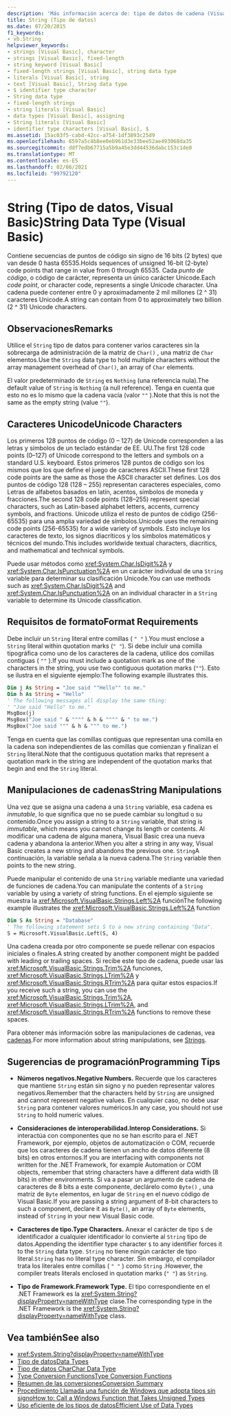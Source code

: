 ```yaml
---
description: 'Más información acerca de: tipo de datos de cadena (Visual Basic)'
title: String (Tipo de datos)
ms.date: 07/20/2015
f1_keywords:
- vb.String
helpviewer_keywords:
- strings [Visual Basic], character
- strings [Visual Basic], fixed-length
- string keyword [Visual Basic]
- fixed-length strings [Visual Basic], string data type
- literals [Visual Basic], string
- text [Visual Basic], String data type
- $ identifier type character
- String data type
- fixed-length strings
- string literals [Visual Basic]
- data types [Visual Basic], assigning
- String literals [Visual Basic]
- identifier type characters [Visual Basic], $
ms.assetid: 15ac03f5-cabd-42cc-a754-1df3893c25d9
ms.openlocfilehash: 6597a5c4b8ee0eb961d3e33bee52ae493068da35
ms.sourcegitcommit: ddf7edb67715a5b9a45e3dd44536dabc153c1de0
ms.translationtype: MT
ms.contentlocale: es-ES
ms.lasthandoff: 02/06/2021
ms.locfileid: "99792120"
---
```

# <a name="string-data-type-visual-basic"></a><span data-ttu-id="967e2-103">String (Tipo de datos, Visual Basic)</span><span class="sxs-lookup"><span data-stu-id="967e2-103">String Data Type (Visual Basic)</span></span>

<span data-ttu-id="967e2-104">Contiene secuencias de puntos de código sin signo de 16 bits (2 bytes) que van desde 0 hasta 65535.</span><span class="sxs-lookup"><span data-stu-id="967e2-104">Holds sequences of unsigned 16-bit (2-byte) code points that range in value from 0 through 65535.</span></span> <span data-ttu-id="967e2-105">Cada *punto de código*, o código de carácter, representa un único carácter Unicode.</span><span class="sxs-lookup"><span data-stu-id="967e2-105">Each *code point*, or character code, represents a single Unicode character.</span></span> <span data-ttu-id="967e2-106">Una cadena puede contener entre 0 y aproximadamente 2 mil millones (2 ^ 31) caracteres Unicode.</span><span class="sxs-lookup"><span data-stu-id="967e2-106">A string can contain from 0 to approximately two billion (2 ^ 31) Unicode characters.</span></span>  
  
## <a name="remarks"></a><span data-ttu-id="967e2-107">Observaciones</span><span class="sxs-lookup"><span data-stu-id="967e2-107">Remarks</span></span>  

 <span data-ttu-id="967e2-108">Utilice el `String` tipo de datos para contener varios caracteres sin la sobrecarga de administración de la matriz de `Char()` , una matriz de `Char` elementos.</span><span class="sxs-lookup"><span data-stu-id="967e2-108">Use the `String` data type to hold multiple characters without the array management overhead of `Char()`, an array of `Char` elements.</span></span>  
  
 <span data-ttu-id="967e2-109">El valor predeterminado de `String` es `Nothing` (una referencia nula).</span><span class="sxs-lookup"><span data-stu-id="967e2-109">The default value of `String` is `Nothing` (a null reference).</span></span> <span data-ttu-id="967e2-110">Tenga en cuenta que esto no es lo mismo que la cadena vacía (valor `""` ).</span><span class="sxs-lookup"><span data-stu-id="967e2-110">Note that this is not the same as the empty string (value `""`).</span></span>  
  
## <a name="unicode-characters"></a><span data-ttu-id="967e2-111">Caracteres Unicode</span><span class="sxs-lookup"><span data-stu-id="967e2-111">Unicode Characters</span></span>  

 <span data-ttu-id="967e2-112">Los primeros 128 puntos de código (0 – 127) de Unicode corresponden a las letras y símbolos de un teclado estándar de EE. UU.</span><span class="sxs-lookup"><span data-stu-id="967e2-112">The first 128 code points (0–127) of Unicode correspond to the letters and symbols on a standard U.S. keyboard.</span></span> <span data-ttu-id="967e2-113">Estos primeros 128 puntos de código son los mismos que los que define el juego de caracteres ASCII.</span><span class="sxs-lookup"><span data-stu-id="967e2-113">These first 128 code points are the same as those the ASCII character set defines.</span></span> <span data-ttu-id="967e2-114">Los dos puntos de código 128 (128 – 255) representan caracteres especiales, como Letras de alfabetos basados en latín, acentos, símbolos de moneda y fracciones.</span><span class="sxs-lookup"><span data-stu-id="967e2-114">The second 128 code points (128–255) represent special characters, such as Latin-based alphabet letters, accents, currency symbols, and fractions.</span></span> <span data-ttu-id="967e2-115">Unicode utiliza el resto de puntos de código (256-65535) para una amplia variedad de símbolos.</span><span class="sxs-lookup"><span data-stu-id="967e2-115">Unicode uses the remaining code points (256-65535) for a wide variety of symbols.</span></span> <span data-ttu-id="967e2-116">Esto incluye los caracteres de texto, los signos diacríticos y los símbolos matemáticos y técnicos del mundo.</span><span class="sxs-lookup"><span data-stu-id="967e2-116">This includes worldwide textual characters, diacritics, and mathematical and technical symbols.</span></span>  
  
 <span data-ttu-id="967e2-117">Puede usar métodos como <xref:System.Char.IsDigit%2A> y <xref:System.Char.IsPunctuation%2A> en un carácter individual de una `String` variable para determinar su clasificación Unicode.</span><span class="sxs-lookup"><span data-stu-id="967e2-117">You can use methods such as <xref:System.Char.IsDigit%2A> and <xref:System.Char.IsPunctuation%2A> on an individual character in a `String` variable to determine its Unicode classification.</span></span>  
  
## <a name="format-requirements"></a><span data-ttu-id="967e2-118">Requisitos de formato</span><span class="sxs-lookup"><span data-stu-id="967e2-118">Format Requirements</span></span>  

 <span data-ttu-id="967e2-119">Debe incluir un `String` literal entre comillas ( `" "` ).</span><span class="sxs-lookup"><span data-stu-id="967e2-119">You must enclose a `String` literal within quotation marks (`" "`).</span></span> <span data-ttu-id="967e2-120">Si debe incluir una comilla tipográfica como uno de los caracteres de la cadena, utilice dos comillas contiguas ( `""` ).</span><span class="sxs-lookup"><span data-stu-id="967e2-120">If you must include a quotation mark as one of the characters in the string, you use two contiguous quotation marks (`""`).</span></span> <span data-ttu-id="967e2-121">Esto se ilustra en el siguiente ejemplo:</span><span class="sxs-lookup"><span data-stu-id="967e2-121">The following example illustrates this.</span></span>  
  
```vb  
Dim j As String = "Joe said ""Hello"" to me."  
Dim h As String = "Hello"  
' The following messages all display the same thing:  
' "Joe said "Hello" to me."  
MsgBox(j)  
MsgBox("Joe said " & """" & h & """" & " to me.")  
MsgBox("Joe said """ & h & """ to me.")  
```  
  
 <span data-ttu-id="967e2-122">Tenga en cuenta que las comillas contiguas que representan una comilla en la cadena son independientes de las comillas que comienzan y finalizan el `String` literal.</span><span class="sxs-lookup"><span data-stu-id="967e2-122">Note that the contiguous quotation marks that represent a quotation mark in the string are independent of the quotation marks that begin and end the `String` literal.</span></span>  
  
## <a name="string-manipulations"></a><span data-ttu-id="967e2-123">Manipulaciones de cadenas</span><span class="sxs-lookup"><span data-stu-id="967e2-123">String Manipulations</span></span>  

 <span data-ttu-id="967e2-124">Una vez que se asigna una cadena a una `String` variable, esa cadena es *inmutable*, lo que significa que no se puede cambiar su longitud o su contenido.</span><span class="sxs-lookup"><span data-stu-id="967e2-124">Once you assign a string to a `String` variable, that string is *immutable*, which means you cannot change its length or contents.</span></span> <span data-ttu-id="967e2-125">Al modificar una cadena de alguna manera, Visual Basic crea una nueva cadena y abandona la anterior.</span><span class="sxs-lookup"><span data-stu-id="967e2-125">When you alter a string in any way, Visual Basic creates a new string and abandons the previous one.</span></span> <span data-ttu-id="967e2-126">`String`A continuación, la variable señala a la nueva cadena.</span><span class="sxs-lookup"><span data-stu-id="967e2-126">The `String` variable then points to the new string.</span></span>  
  
 <span data-ttu-id="967e2-127">Puede manipular el contenido de una `String` variable mediante una variedad de funciones de cadena.</span><span class="sxs-lookup"><span data-stu-id="967e2-127">You can manipulate the contents of a `String` variable by using a variety of string functions.</span></span> <span data-ttu-id="967e2-128">En el ejemplo siguiente se muestra la <xref:Microsoft.VisualBasic.Strings.Left%2A> función</span><span class="sxs-lookup"><span data-stu-id="967e2-128">The following example illustrates the <xref:Microsoft.VisualBasic.Strings.Left%2A> function</span></span>  
  
```vb  
Dim S As String = "Database"  
' The following statement sets S to a new string containing "Data".  
S = Microsoft.VisualBasic.Left(S, 4)  
```  
  
 <span data-ttu-id="967e2-129">Una cadena creada por otro componente se puede rellenar con espacios iniciales o finales.</span><span class="sxs-lookup"><span data-stu-id="967e2-129">A string created by another component might be padded with leading or trailing spaces.</span></span> <span data-ttu-id="967e2-130">Si recibe este tipo de cadena, puede usar las <xref:Microsoft.VisualBasic.Strings.Trim%2A> funciones, <xref:Microsoft.VisualBasic.Strings.LTrim%2A> y <xref:Microsoft.VisualBasic.Strings.RTrim%2A> para quitar estos espacios.</span><span class="sxs-lookup"><span data-stu-id="967e2-130">If you receive such a string, you can use the <xref:Microsoft.VisualBasic.Strings.Trim%2A>, <xref:Microsoft.VisualBasic.Strings.LTrim%2A>, and <xref:Microsoft.VisualBasic.Strings.RTrim%2A> functions to remove these spaces.</span></span>  
  
 <span data-ttu-id="967e2-131">Para obtener más información sobre las manipulaciones de cadenas, vea [cadenas](../../programming-guide/language-features/strings/index.md).</span><span class="sxs-lookup"><span data-stu-id="967e2-131">For more information about string manipulations, see [Strings](../../programming-guide/language-features/strings/index.md).</span></span>  
  
## <a name="programming-tips"></a><span data-ttu-id="967e2-132">Sugerencias de programación</span><span class="sxs-lookup"><span data-stu-id="967e2-132">Programming Tips</span></span>  
  
- <span data-ttu-id="967e2-133">**Números negativos.**</span><span class="sxs-lookup"><span data-stu-id="967e2-133">**Negative Numbers.**</span></span> <span data-ttu-id="967e2-134">Recuerde que los caracteres que mantiene `String` están sin signo y no pueden representar valores negativos.</span><span class="sxs-lookup"><span data-stu-id="967e2-134">Remember that the characters held by `String` are unsigned and cannot represent negative values.</span></span> <span data-ttu-id="967e2-135">En cualquier caso, no debe usar `String` para contener valores numéricos.</span><span class="sxs-lookup"><span data-stu-id="967e2-135">In any case, you should not use `String` to hold numeric values.</span></span>  
  
- <span data-ttu-id="967e2-136">**Consideraciones de interoperabilidad.**</span><span class="sxs-lookup"><span data-stu-id="967e2-136">**Interop Considerations.**</span></span> <span data-ttu-id="967e2-137">Si interactúa con componentes que no se han escrito para el .NET Framework, por ejemplo, objetos de automatización o COM, recuerde que los caracteres de cadena tienen un ancho de datos diferente (8 bits) en otros entornos.</span><span class="sxs-lookup"><span data-stu-id="967e2-137">If you are interfacing with components not written for the .NET Framework, for example Automation or COM objects, remember that string characters have a different data width (8 bits) in other environments.</span></span> <span data-ttu-id="967e2-138">Si va a pasar un argumento de cadena de caracteres de 8 bits a este componente, declárelo como `Byte()` , una matriz de `Byte` elementos, en lugar de `String` en el nuevo código de Visual Basic.</span><span class="sxs-lookup"><span data-stu-id="967e2-138">If you are passing a string argument of 8-bit characters to such a component, declare it as `Byte()`, an array of `Byte` elements, instead of `String` in your new Visual Basic code.</span></span>  
  
- <span data-ttu-id="967e2-139">**Caracteres de tipo.**</span><span class="sxs-lookup"><span data-stu-id="967e2-139">**Type Characters.**</span></span> <span data-ttu-id="967e2-140">Anexar el carácter de tipo `$` de identificador a cualquier identificador lo convierte al `String` tipo de datos.</span><span class="sxs-lookup"><span data-stu-id="967e2-140">Appending the identifier type character `$` to any identifier forces it to the `String` data type.</span></span> <span data-ttu-id="967e2-141">`String` no tiene ningún carácter de tipo literal.</span><span class="sxs-lookup"><span data-stu-id="967e2-141">`String` has no literal type character.</span></span> <span data-ttu-id="967e2-142">Sin embargo, el compilador trata los literales entre comillas ( `" "` ) como `String` .</span><span class="sxs-lookup"><span data-stu-id="967e2-142">However, the compiler treats literals enclosed in quotation marks (`" "`) as `String`.</span></span>  
  
- <span data-ttu-id="967e2-143">**Tipo de Framework.**</span><span class="sxs-lookup"><span data-stu-id="967e2-143">**Framework Type.**</span></span> <span data-ttu-id="967e2-144">El tipo correspondiente en el .NET Framework es la <xref:System.String?displayProperty=nameWithType> clase.</span><span class="sxs-lookup"><span data-stu-id="967e2-144">The corresponding type in the .NET Framework is the <xref:System.String?displayProperty=nameWithType> class.</span></span>  
  
## <a name="see-also"></a><span data-ttu-id="967e2-145">Vea también</span><span class="sxs-lookup"><span data-stu-id="967e2-145">See also</span></span>

- <xref:System.String?displayProperty=nameWithType>
- [<span data-ttu-id="967e2-146">Tipo de datos</span><span class="sxs-lookup"><span data-stu-id="967e2-146">Data Types</span></span>](index.md)
- [<span data-ttu-id="967e2-147">Tipo de datos Char</span><span class="sxs-lookup"><span data-stu-id="967e2-147">Char Data Type</span></span>](char-data-type.md)
- [<span data-ttu-id="967e2-148">Type Conversion Functions</span><span class="sxs-lookup"><span data-stu-id="967e2-148">Type Conversion Functions</span></span>](../functions/type-conversion-functions.md)
- [<span data-ttu-id="967e2-149">Resumen de las conversiones</span><span class="sxs-lookup"><span data-stu-id="967e2-149">Conversion Summary</span></span>](../keywords/conversion-summary.md)
- [<span data-ttu-id="967e2-150">Procedimiento Llamada una función de Windows que adopta tipos sin signo</span><span class="sxs-lookup"><span data-stu-id="967e2-150">How to: Call a Windows Function that Takes Unsigned Types</span></span>](../../programming-guide/com-interop/how-to-call-a-windows-function-that-takes-unsigned-types.md)
- [<span data-ttu-id="967e2-151">Uso eficiente de los tipos de datos</span><span class="sxs-lookup"><span data-stu-id="967e2-151">Efficient Use of Data Types</span></span>](../../programming-guide/language-features/data-types/efficient-use-of-data-types.md)
